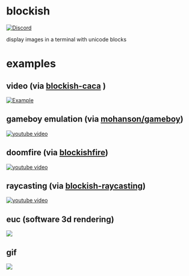 # blockish

[![Discord](https://img.shields.io/badge/discord--blue?logo=discord)](https://discord.gg/F684Y8rYwZ)

display images in a terminal with unicode blocks

# examples

## video (via [blockish-caca](https://github.com/yazgoo/blockish-caca) )

[![Example](https://github.com/yazgoo/blockish-caca/raw/master/images/sintel.gif)](https://www.youtube.com/watch?v=HminM4V40iI)

## gameboy emulation (via [mohanson/gameboy](https://github.com/mohanson/gameboy/))

[![youtube video](https://img.youtube.com/vi/XcrkZnIS1lM/0.jpg)](https://www.youtube.com/watch?v=XcrkZnIS1lM)

## doomfire (via [blockishfire](https://github.com/yazgoo/blockishfire))

[![youtube video](https://img.youtube.com/vi/O2TPNWa0P5Q/0.jpg)](https://www.youtube.com/watch?v=O2TPNWa0P5Q)

## raycasting (via [blockish-raycasting](https://github.com/yazgoo/blockish-raycasting))

[![youtube video](https://img.youtube.com/vi/vsczbMTCoxs/0.jpg)](https://www.youtube.com/watch?v=vsczbMTCoxs)

## euc (software 3d rendering)

![](images/euc.gif)

## gif

![](images/gif.gif)
